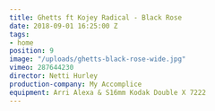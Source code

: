 ```yaml
---
title: Ghetts ft Kojey Radical - Black Rose
date: 2018-09-01 16:25:00 Z
tags:
- home
position: 9
image: "/uploads/ghetts-black-rose-wide.jpg"
vimeo: 287644230
director: Netti Hurley
production-company: My Accomplice
equipment: Arri Alexa & S16mm Kodak Double X 7222
---
```


